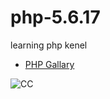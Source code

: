 # php-5.6.17
learning php kenel

- [PHP Gallary](gallary.md)

![CC](https://licensebuttons.net/l/by-nc/4.0/88x31.png)
